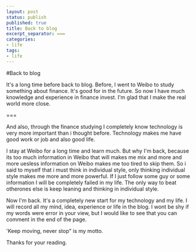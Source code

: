 ```yaml
---
layout: post
status: publish
published: true
title: Back to blog
excerpt_separator: ===
categories:
- life
tags:
- life
---
```



#Back to blog

It's a long time before back to blog. Before, I went to Weibo to study something about finance. It's good for in the future. So now I have much knowledge and experience in finance invest. I'm glad that I make the real world more close.

===

And also, through the finance studying I completely know technology is very more important than i thought before. Technology makes me have good work or job and also good life.

I stay at Weibo for a long time and learn much. But why I'm back, because its too much information in Weibo that will makes me mix and more and more uesless information on Weibo makes me too tired to skip them. So i said to myself that i must think in individual style, only thinking individual style makes me more and more powerful. If I just follow some guy or some information I will be completely failed in my life. The only way to beat otherones else is keep leaning and thinking in individual style.

Now I'm back. It's a completely new start for my technology and my life. I will record all my mind, idea, experience or life in the blog. I wont be shy if my words were error in your view, but I would like to see that you can comment in the end of the page.

'Keep moving, never stop" is my motto.

Thanks for your reading.